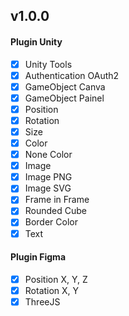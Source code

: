 ## v1.0.0

<h4>Plugin Unity</h4>

* [x] Unity Tools
* [x] Authentication OAuth2
* [x] GameObject Canva
* [x] GameObject Painel
* [x] Position
* [x] Rotation
* [x] Size
* [x] Color
* [x] None Color
* [x] Image
* [x] Image PNG
* [x] Image SVG
* [x] Frame in Frame
* [x] Rounded Cube
* [x] Border Color
* [x] Text

<h4>Plugin Figma</h4>

* [x] Position X, Y, Z
* [x] Rotation X, Y
* [x] ThreeJS
